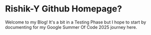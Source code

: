 # Rishik-Y Github Homepage?

Welcome to my Blog! It's a bit in a Testing Phase but I hope to start by documenting for my Google Summer Of Code 2025 journey here.
